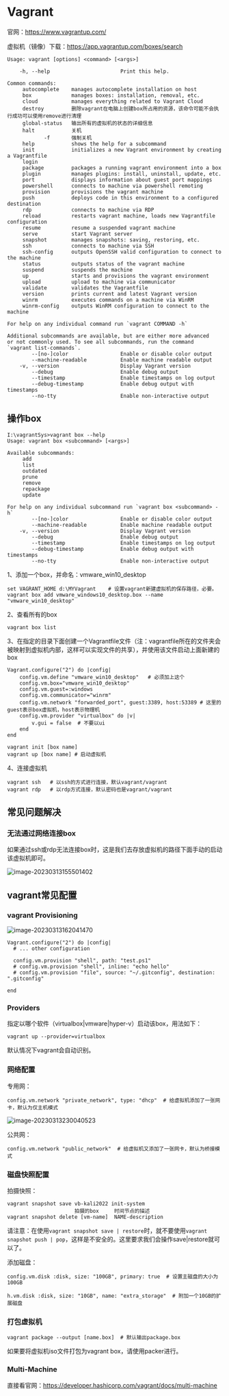 # Vagrant

官网：https://www.vagrantup.com/

虚拟机（镜像）下载：https://app.vagrantup.com/boxes/search



```
Usage: vagrant [options] <command> [<args>]

    -h, --help                       Print this help.

Common commands:
     autocomplete    manages autocomplete installation on host
     box             manages boxes: installation, removal, etc.
     cloud           manages everything related to Vagrant Cloud
     destroy         删除vagrant在电脑上创建box所占用的资源，该命令可能不会执行成功可以使用remove进行清理
     global-status   输出所有的虚拟机的状态的详细信息
     halt            关机
     	  	-f 		 强制关机
     help            shows the help for a subcommand
     init            initializes a new Vagrant environment by creating a Vagrantfile
     login
     package         packages a running vagrant environment into a box
     plugin          manages plugins: install, uninstall, update, etc.
     port            displays information about guest port mappings
     powershell      connects to machine via powershell remoting
     provision       provisions the vagrant machine
     push            deploys code in this environment to a configured destination
     rdp             connects to machine via RDP
     reload          restarts vagrant machine, loads new Vagrantfile configuration
     resume          resume a suspended vagrant machine
     serve           start Vagrant server
     snapshot        manages snapshots: saving, restoring, etc.
     ssh             connects to machine via SSH
     ssh-config      outputs OpenSSH valid configuration to connect to the machine
     status          outputs status of the vagrant machine
     suspend         suspends the machine
     up              starts and provisions the vagrant environment
     upload          upload to machine via communicator
     validate        validates the Vagrantfile
     version         prints current and latest Vagrant version
     winrm           executes commands on a machine via WinRM
     winrm-config    outputs WinRM configuration to connect to the machine

For help on any individual command run `vagrant COMMAND -h`

Additional subcommands are available, but are either more advanced
or not commonly used. To see all subcommands, run the command
`vagrant list-commands`.
        --[no-]color                 Enable or disable color output
        --machine-readable           Enable machine readable output
    -v, --version                    Display Vagrant version
        --debug                      Enable debug output
        --timestamp                  Enable timestamps on log output
        --debug-timestamp            Enable debug output with timestamps
        --no-tty                     Enable non-interactive output
```



## 操作box

```shell
I:\vagrantSys>vagrant box --help
Usage: vagrant box <subcommand> [<args>]

Available subcommands:
     add
     list
     outdated
     prune
     remove
     repackage
     update

For help on any individual subcommand run `vagrant box <subcommand> -h`
        --[no-]color                 Enable or disable color output
        --machine-readable           Enable machine readable output
    -v, --version                    Display Vagrant version
        --debug                      Enable debug output
        --timestamp                  Enable timestamps on log output
        --debug-timestamp            Enable debug output with timestamps
        --no-tty                     Enable non-interactive output
```



1、添加一个box，并命名：vmware_win10_desktop

```shell
set VAGRANT_HOME d:\MYVagrant    # 设置vagrant新建虚拟机的保存路径，必要。
vagrant box add vmware_windows10_desktop.box --name "vmware_win10_desktop"
```



2、查看所有的box

```shell
vagrant box list
```



3、在指定的目录下面创建一个Vagrantfile文件（注：vagrantfile所在的文件夹会被映射到虚拟机内部，这样可以实现文件的共享），并使用该文件启动上面新建的box

```shell
Vagrant.configure("2") do |config|
	config.vm.define "vmware_win10_desktop"   # 必须加上这个
	config.vm.box="vmware_win10_desktop"
	config.vm.guest=:windows
	config.vm.communicator="winrm"
	config.vm.network "forwarded_port", guest:3389, host:53389 # 这里的guest表示box虚拟机，host表示物理机
	config.vm.provider "virtualbox" do |v|
		v.gui = false  # 不要以ui
	end
end
```

```
vagrant init [box name]
vagrant up [box name] # 启动虚拟机
```



4、连接虚拟机

```shell
vagrant ssh   # 以ssh的方式进行连接，默认vagrant/vagrant
vagrant rdp   # 以rdp方式连接，默认密码也是vagrant/vagrant
```



## 常见问题解决

### 无法通过网络连接box

如果通过ssh或rdp无法连接box时，这是我们去存放虚拟机的路径下面手动的启动该虚拟机即可。

![image-20230313155501402](.\Vagrant.assets\image-20230313155501402.png)





## vagrant常见配置

### vagrant Provisioning 

![image-20230313162041470](.\Vagrant.assets\image-20230313162041470.png)



```shell
Vagrant.configure("2") do |config|
  # ... other configuration
  
  config.vm.provision "shell", path: "test.ps1"
  # config.vm.provision "shell", inline: "echo hello"
  # config.vm.provision "file", source: "~/.gitconfig", destination: ".gitconfig"
  
end
```





### Providers

指定以哪个软件（virtualbox|vmware|hyper-v）启动该box，用法如下：

```
vagrant up --provider=virtualbox  
```

默认情况下vagrant会自动识别。



### 网络配置

专用网：

```
config.vm.network "private_network", type: "dhcp"  # 给虚拟机添加了一张网卡，默认为仅主机模式
```

![image-20230313230040523](.\Vagrant.assets\image-20230313230040523.png)



公共网：

```
config.vm.network "public_network"  # 给虚拟机又添加了一张网卡，默认为桥接模式
```





### 磁盘快照配置

拍摄快照：

```
vagrant snapshot save vb-kali2022 init-system
					  拍摄的box     时间节点的描述
vagrant snapshot delete [vm-name]  NAME-description
```

请注意：在使用`vagrant snapshot save | restore`时，就不要使用`vagrant snapshot push | pop`，这样是不安全的。这里要求我们会操作save|restore就可以了。



添加磁盘：

```
config.vm.disk :disk, size: "100GB", primary: true  # 设置主磁盘的大小为100GB

h.vm.disk :disk, size: "10GB", name: "extra_storage"  # 附加一个10GB的扩展磁盘
```





### 打包虚拟机

```
vagrant package --output [name.box]  # 默认输出package.box 
```

如果要将虚拟机iso文件打包为vagrant box，请使用packer进行。





### Multi-Machine

直接看官网：https://developer.hashicorp.com/vagrant/docs/multi-machine
